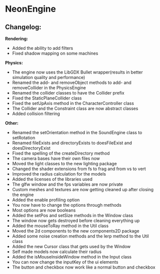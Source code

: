 # NeonEngine

## Changelog:

**Rendering:**
- Added the ability to add filters
- Fixed shadow mapping on some machines

**Physics:**
- The engine now uses the LibGDX Bullet wrapper(results in better simulation quality and performance)
- Renamed the add- and removeObject methods to add- and removeCollider in the PhysicsEngine
- Renamed the collider classes to have the Collider prefix
- Fixed the StaticPlaneCollider class
- Fixed the setUpAxis method in the CharacterController class
- The Collider and the Constraint class are now abstract classes
- Added collision filtering

**Other:**
- Renamed the setOrientation method in the SoundEngine class to setRotation
- Renamed fileExists and directoryExists to doesFileExist and doesDirectoryExist
- Fixed the spelling of the createDirectory method
- The camera bases have their own files now
- Moved the light classes to the new lighting package
- Changed the shader extensions from fs to frag and from vs to vert
- Improved the radius calculation for the models
- Added the licenses of the libraries used
- The glfw window and the fps variables are now private
- Custom meshes and textures are now getting cleaned up after closing the engine
- Added the enable profiling option
- You now have to change the options through methods
- Most options are now booleans
- Added the setPos and setSize methods in the Window class
- The window now gets destroyed before cleaning everything up
- Added the mouseToRay method in the Util class
- Moved the 2d components to the new components2D package
- Added some noise creation methods and the lerp method to the Util class
- Added the new Cursor class that gets used by the Window
- Self made models now calculate their radius
- Added the isMouseInsideWindow method in the Input class
- You can now change the inputKey of the ui elements
- The button and checkbox now work like a normal button and checkbox
